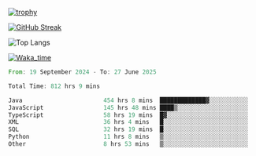 <!--
**ren-joey/ren-joey** is a ✨ _special_ ✨ repository because its `README.md` (this file) appears on your GitHub profile.

Here are some ideas to get you started:

- 🔭 I’m currently working on ...
- 🌱 I’m currently learning ...
- 👯 I’m looking to collaborate on ...
- 🤔 I’m looking for help with ...
- 💬 Ask me about ...
- 📫 How to reach me: ...
- 😄 Pronouns: ...
- ⚡ Fun fact: ...
-->

[![trophy](https://github-profile-trophy.vercel.app/?username=ren-joey&theme=darkhub&column=5)](https://github.com/ren-joey)

[![GitHub Streak](https://streak-stats.demolab.com/?user=ren-joey&theme=dark)](https://github.com/ren-joey)

![Top Langs](https://github-readme-stats.vercel.app/api/top-langs?username=ren-joey&show_icons=true&layout=compact&locale=en&hide=html,CSS,scss,Pug,Twig&theme=dark)

[![Waka_time](https://github-readme-stats.vercel.app/api/wakatime?username=joeyren&theme=dark)](https://github.com/ren-joey)

<!--START_SECTION:waka-->

```rust
From: 19 September 2024 - To: 27 June 2025

Total Time: 812 hrs 9 mins

Java                       454 hrs 8 mins  █████████████▓░░░░░░░░░░░   55.31 %
JavaScript                 145 hrs 48 mins ████▒░░░░░░░░░░░░░░░░░░░░   17.76 %
TypeScript                 58 hrs 19 mins  █▓░░░░░░░░░░░░░░░░░░░░░░░   07.10 %
XML                        36 hrs 4 mins   █░░░░░░░░░░░░░░░░░░░░░░░░   04.39 %
SQL                        32 hrs 19 mins  █░░░░░░░░░░░░░░░░░░░░░░░░   03.94 %
Python                     11 hrs 8 mins   ▒░░░░░░░░░░░░░░░░░░░░░░░░   01.36 %
Other                      8 hrs 53 mins   ▒░░░░░░░░░░░░░░░░░░░░░░░░   01.08 %
```

<!--END_SECTION:waka-->
